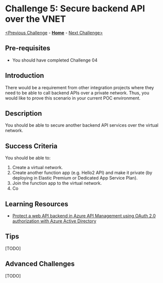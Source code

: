 # Challenge 5: Secure backend API over the VNET


[<Previous Challenge](./Challenge-04.md) - **[Home](../readme.md)** - [Next Challenge>](./Challenge-06.md)

## Pre-requisites

- You should have completed Challenge 04

## Introduction

There would be a requirement from other integration projects where they need to be able to call backend APIs over a private network.  Thus, you would like to prove this scenario in your current POC environment.

## Description
You should be able to secure another backend API services over the virtual network. 


## Success Criteria

You should be able to:
1. Create a virtual network. 
1. Create another function app (e.g. Hello2 API) and make it private (by deploying in Elastic Premium or Dedicated App Service Plan).
1. Join the function app to the virtual network.
1. Co


## Learning Resources
- [Protect a web API backend in Azure API Management using OAuth 2.0 authorization with Azure Active Directory](https://docs.microsoft.com/en-us/azure/api-management/api-management-howto-protect-backend-with-aad)


## Tips
[TODO]

## Advanced Challenges 
[TODO]